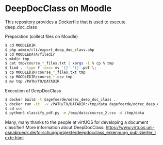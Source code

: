 # DeepDocClass on Moodle

This repository provides a Dockerfile that is used to execute deep_doc_class

Preparation (collect files on Moodle)
```bash
$ cd MOODLEDIR
$ php admin/cli/export_deep_doc_class.php
$ cd MOODLEDATA/filedir
$ mkdir tmp
$ cat tmp/course_*_files.txt | xargs -I % cp % tmp
$ find . -type f -exec mv '{}' '{}'.pdf \;
$ cp MOODLEDIR/course_*_files.txt tmp
$ cp MOODLEDIR/course_*.csv tmp
$ mv tmp /PATH/TO/DATADIR
```

Execution of DeepDocClass
```bash
$ docker build -t dagefoerde/odrec_deep_doc_class .
$ docker run -it  -v /PATH/TO/DATADIR:/tmp/data dagefoerde/odrec_deep_doc_class:latest /bin/bash 
$ cd src
$ python3 classify_pdf.py -m /tmp/data/course_2.csv -d /tmp/data 
```

Many, many thanks to the people at virtUOS for developing a document classifier!
More information about DeepDocClass: 
https://www.virtuos.uni-osnabrueck.de/forschung/projekte/deepdocclass_erkennung_publizierter_texte.html
